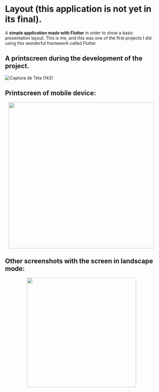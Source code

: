 # Layout (this application is not yet in its final).

A **simple application made with Flutter** in order to show a basic presentation layout. This is me, and this was one of the first projects I did using this wonderful framework called Flutter.

## A printscreen during the development of the project.
![Captura de Tela (142)](https://user-images.githubusercontent.com/59374587/87680228-87a26000-c753-11ea-98fe-a19f8341781a.png)
 
 
## Printscreen of mobile device: 

 <p align="center">
  <img height="480" src="https://user-images.githubusercontent.com/59374587/87680785-3c3c8180-c754-11ea-8d34-0f8c40db9a09.jpg">
</p>
 
## Other screenshots with the screen in landscape mode:

<p align="center">
  <img height="360" src="https://user-images.githubusercontent.com/59374587/87681136-b0772500-c754-11ea-8e4a-5989f674b975.jpg">
</p>
